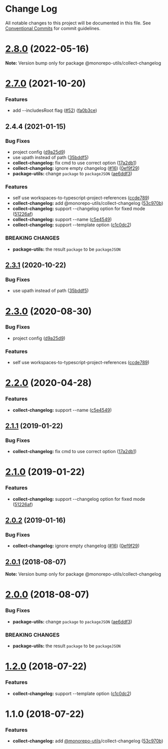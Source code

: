 # Change Log

All notable changes to this project will be documented in this file.
See [Conventional Commits](https://conventionalcommits.org) for commit guidelines.

# [2.8.0](https://github.com/azu/monorepo-utils/compare/v2.7.6...v2.8.0) (2022-05-16)

**Note:** Version bump only for package @monorepo-utils/collect-changelog





# [2.7.0](https://github.com/azu/monorepo-utils/compare/v2.6.3...v2.7.0) (2021-10-20)


### Features

* add --includesRoot flag ([#52](https://github.com/azu/monorepo-utils/issues/52)) ([fa0b3ce](https://github.com/azu/monorepo-utils/commit/fa0b3ce9c3819aa95d5bdc0e77d8533bbdbd88bc))





## 2.4.4 (2021-01-15)


### Bug Fixes

* project config ([d9a25d9](https://github.com/azu/monorepo-utils/commit/d9a25d938b52bdabc0eecf37e870eaa0bf4ddda4))
* use upath instead of path ([35bddf5](https://github.com/azu/monorepo-utils/commit/35bddf5ae579c6d20fc3082bd404ce1cc27aa65a))
* **collect-changelog:** fix cmd to use correct option ([17a2db1](https://github.com/azu/monorepo-utils/commit/17a2db11446977ae03d701e67506f0dd2fbacf6b))
* **collect-changelog:** ignore empty changelog ([#16](https://github.com/azu/monorepo-utils/issues/16)) ([0ef9f29](https://github.com/azu/monorepo-utils/commit/0ef9f29cc07e30da6c8ea47b6260d9c7528ad903))
* **package-utils:** change `package` to `packageJSON` ([ae6ddf3](https://github.com/azu/monorepo-utils/commit/ae6ddf3edcc22f9ec0f5ff7a9d9b593d64bb19d4))


### Features

* self use workspaces-to-typescript-project-references ([ccde789](https://github.com/azu/monorepo-utils/commit/ccde7895aec4b634d08de1fab60de174d1f72b1f))
* **collect-changelog:** add @monorepo-utils/collect-changelog ([53c970b](https://github.com/azu/monorepo-utils/commit/53c970b6d7af7ea52e54c9cf4dd93084dab23f2a))
* **collect-changelog:** support --changelog option for fixed mode ([51226af](https://github.com/azu/monorepo-utils/commit/51226af1d39bf08c9cdfb838919aa052db8e7eb7))
* **collect-changelog:** support --name ([c5e4549](https://github.com/azu/monorepo-utils/commit/c5e45494a5b42fd280962e1c5c6b371d9b95b549))
* **collect-changelog:** support --template option ([c1c0dc2](https://github.com/azu/monorepo-utils/commit/c1c0dc2a26b42a561204010bf17c95717ee1d509))


### BREAKING CHANGES

* **package-utils:** the result `package` to be `packageJSON`





## [2.3.1](https://github.com/azu/monorepo-utils/compare/@monorepo-utils/collect-changelog@2.3.0...@monorepo-utils/collect-changelog@2.3.1) (2020-10-22)


### Bug Fixes

* use upath instead of path ([35bddf5](https://github.com/azu/monorepo-utils/commit/35bddf5ae579c6d20fc3082bd404ce1cc27aa65a))





# [2.3.0](https://github.com/azu/monorepo-utils/compare/@monorepo-utils/collect-changelog@2.2.0...@monorepo-utils/collect-changelog@2.3.0) (2020-08-30)


### Bug Fixes

* project config ([d9a25d9](https://github.com/azu/monorepo-utils/commit/d9a25d938b52bdabc0eecf37e870eaa0bf4ddda4))


### Features

* self use workspaces-to-typescript-project-references ([ccde789](https://github.com/azu/monorepo-utils/commit/ccde7895aec4b634d08de1fab60de174d1f72b1f))





# [2.2.0](https://github.com/azu/monorepo-utils/compare/@monorepo-utils/collect-changelog@2.1.1...@monorepo-utils/collect-changelog@2.2.0) (2020-04-28)


### Features

* **collect-changelog:** support --name ([c5e4549](https://github.com/azu/monorepo-utils/commit/c5e45494a5b42fd280962e1c5c6b371d9b95b549))





## [2.1.1](https://github.com/azu/monorepo-utils/compare/@monorepo-utils/collect-changelog@2.1.0...@monorepo-utils/collect-changelog@2.1.1) (2019-01-22)


### Bug Fixes

* **collect-changelog:** fix cmd to use correct option ([17a2db1](https://github.com/azu/monorepo-utils/commit/17a2db1))





# [2.1.0](https://github.com/azu/monorepo-utils/compare/@monorepo-utils/collect-changelog@2.0.2...@monorepo-utils/collect-changelog@2.1.0) (2019-01-22)


### Features

* **collect-changelog:** support --changelog option for fixed mode ([51226af](https://github.com/azu/monorepo-utils/commit/51226af))





## [2.0.2](https://github.com/azu/monorepo-utils/compare/@monorepo-utils/collect-changelog@2.0.0...@monorepo-utils/collect-changelog@2.0.2) (2019-01-16)


### Bug Fixes

* **collect-changelog:** ignore empty changelog ([#16](https://github.com/azu/monorepo-utils/issues/16)) ([0ef9f29](https://github.com/azu/monorepo-utils/commit/0ef9f29))





<a name="2.0.1"></a>
## [2.0.1](https://github.com/azu/monorepo-utils/compare/@monorepo-utils/collect-changelog@2.0.0...@monorepo-utils/collect-changelog@2.0.1) (2018-08-07)




**Note:** Version bump only for package @monorepo-utils/collect-changelog

<a name="2.0.0"></a>
# [2.0.0](https://github.com/azu/monorepo-utils/compare/@monorepo-utils/collect-changelog@1.2.0...@monorepo-utils/collect-changelog@2.0.0) (2018-08-07)


### Bug Fixes

* **package-utils:** change `package` to `packageJSON` ([ae6ddf3](https://github.com/azu/monorepo-utils/commit/ae6ddf3))


### BREAKING CHANGES

* **package-utils:** the result `package` to be `packageJSON`




<a name="1.2.0"></a>
# [1.2.0](https://github.com/azu/monorepo-utils/compare/@monorepo-utils/collect-changelog@1.1.0...@monorepo-utils/collect-changelog@1.2.0) (2018-07-22)


### Features

* **collect-changelog:** support --template option ([c1c0dc2](https://github.com/azu/monorepo-utils/commit/c1c0dc2))




<a name="1.1.0"></a>
# 1.1.0 (2018-07-22)


### Features

* **collect-changelog:** add [@monorepo-utils](https://github.com/monorepo-utils)/collect-changelog ([53c970b](https://github.com/azu/monorepo-utils/commit/53c970b))
